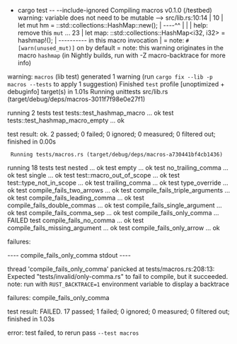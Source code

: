 + cargo test -- --include-ignored
   Compiling macros v0.1.0 (/testbed)
warning: variable does not need to be mutable
  --> src/lib.rs:10:14
   |
10 |          let mut hm = ::std::collections::HashMap::new();
   |              ----^^
   |              |
   |              help: remove this `mut`
...
23 |         let map: ::std::collections::HashMap<i32, i32> = hashmap!();
   |                                                          ---------- in this macro invocation
   |
   = note: `#[warn(unused_mut)]` on by default
   = note: this warning originates in the macro `hashmap` (in Nightly builds, run with -Z macro-backtrace for more info)

warning: `macros` (lib test) generated 1 warning (run `cargo fix --lib -p macros --tests` to apply 1 suggestion)
    Finished `test` profile [unoptimized + debuginfo] target(s) in 1.01s
     Running unittests src/lib.rs (target/debug/deps/macros-3011f7f98e0e27f1)

running 2 tests
test tests::test_hashmap_macro ... ok
test tests::test_hashmap_macro_empty ... ok

test result: ok. 2 passed; 0 failed; 0 ignored; 0 measured; 0 filtered out; finished in 0.00s

     Running tests/macros.rs (target/debug/deps/macros-a730441bf4cb1436)

running 18 tests
test nested ... ok
test empty ... ok
test no_trailing_comma ... ok
test single ... ok
test test::macro_out_of_scope ... ok
test test::type_not_in_scope ... ok
test trailing_comma ... ok
test type_override ... ok
test compile_fails_two_arrows ... ok
test compile_fails_triple_arguments ... ok
test compile_fails_leading_comma ... ok
test compile_fails_double_commas ... ok
test compile_fails_single_argument ... ok
test compile_fails_comma_sep ... ok
test compile_fails_only_comma ... FAILED
test compile_fails_no_comma ... ok
test compile_fails_missing_argument ... ok
test compile_fails_only_arrow ... ok

failures:

---- compile_fails_only_comma stdout ----

thread 'compile_fails_only_comma' panicked at tests/macros.rs:208:13:
Expected "tests/invalid/only-comma.rs" to fail to compile, but it succeeded.
note: run with `RUST_BACKTRACE=1` environment variable to display a backtrace


failures:
    compile_fails_only_comma

test result: FAILED. 17 passed; 1 failed; 0 ignored; 0 measured; 0 filtered out; finished in 1.03s

error: test failed, to rerun pass `--test macros`

